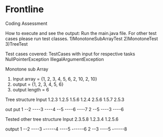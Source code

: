 # Frontline
Coding Assessment

How to execute and see the output:
Run the main.java file.
For other test cases please run test classes.
1)MonotoneSubArrayTest
2)MonotoneTest
3)TreeTest

Test cases covered:
TestCases with input for respective tasks
NullPointerException
IllegalArgumentException

Monotone sub Array 
1) Input array = {1, 2, 3, 4, 5, 6, 2, 10, 2, 10}
2) output = {1, 2, 3, 4, 5, 6}
3) output length = 6


Tree structure 
Input 
1.2.3
1.2.5
1.5.6
1.2.4
2.5.6
1.5.7
2.5.3

out put
1
--2
----3
----4
--5
----6
----7
2
--5
----3
----6

Tested other tree structure
Input 
2.3.5.8
1.2.3.4
1.2.5.6

output
1
--2
----3
------4
----5
------6
2
--3
----5
------8
